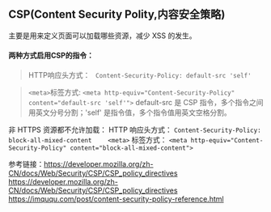 ## CSP(Content Security Polity,内容安全策略)

主要是用来定义页面可以加载哪些资源，减少 XSS 的发生。

#### 两种方式启用CSP的指令：

> HTTP响应头方式：
  ` Content-Security-Policy: default-src 'self'`

> `<meta>`标签方式:
  `<meta http-equiv="Content-Security-Policy" content="default-src 'self'">`
  default-src 是 CSP 指令，多个指令之间用英文分号分割；'self' 是指令值，多个指令值用英文空格分割。

非 HTTPS 资源都不允许加载：
	HTTP 响应头方式：
`Content-Security-Policy: block-all-mixed-content`
　　`<meta>` 标签方式：
`<meta http-equiv="Content-Security-Policy" content="block-all-mixed-content">`

参考链接：<https://developer.mozilla.org/zh-CN/docs/Web/Security/CSP/CSP_policy_directives>
          <https://developer.mozilla.org/zh-CN/docs/Web/Security/CSP/CSP_policy_directives>
          <https://imququ.com/post/content-security-policy-reference.html>